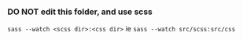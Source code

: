 ### DO NOT edit this folder, and use scss
`sass --watch <scss dir>:<css dir>`
ie `sass --watch src/scss:src/css`